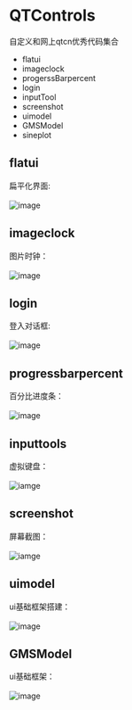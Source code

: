 # QTControls
自定义和网上qtcn优秀代码集合<br>
* flatui
* imageclock
* progerssBarpercent
* login
* inputTool
* screenshot
* uimodel
* GMSModel
* sineplot

## flatui
扁平化界面:<br> 
<br> 
![image](https://github.com/LG5A-104/QTControls/blob/master/flatui/flatui.png)

## imageclock
图片时钟：<br>
<br>
![image](https://github.com/LG5A-104/QTControls/blob/master/imageclock/image.png)

## login
登入对话框:<br>
<br>
![image](https://github.com/LG5A-104/QTControls/blob/master/login/loginWidget.png)

## progressbarpercent
百分比进度条：<br>
<br>
![image](https://github.com/LG5A-104/QTControls/blob/master/progressbarpercent/progerssbar.png)

## inputtools
虚拟键盘：<br>
<br>
![iamge](https://github.com/LG5A-104/QTControls/blob/master/InputTool/input.png)

## screenshot
屏幕截图：<br>
<br>
![iamge](https://github.com/LG5A-104/QTControls/blob/master/screenshot/screenshot.png)

## uimodel
ui基础框架搭建：<br>
<br>
![image](https://github.com/LG5A-104/QTControls/blob/master/uimodel/uimodle.png)

## GMSModel
ui基础框架：<br>
<br>
![image](https://github.com/LG5A-104/QTControls/blob/master/GMSModel/GASModel/GASModel.png)

